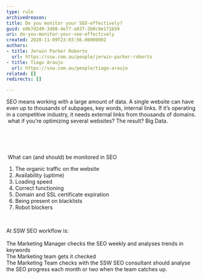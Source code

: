 ```yaml
---
type: rule
archivedreason: 
title: Do you monitor your SEO-effectively?
guid: e0b7d249-3d88-4e77-a037-2b0c9e171b59
uri: do-you-monitor-your-seo-effectively
created: 2020-11-09T23:03:56.0000000Z
authors:
- title: Jerwin Parker Roberto
  url: https://ssw.com.au/people/jerwin-parker-roberto
- title: Tiago Araujo
  url: https://ssw.com.au/people/tiago-araujo
related: []
redirects: []

---
```



​SEO means working with a large amount of data. A single website can have even up to thousands of subpages, key words, internal links. If it’s operating in a competitive industry, it needs external links from thousands of domains. &#160;what if you’re optimizing several websites? The result?&#160;Big Data.<div><br></div>
<br><excerpt class='endintro'></excerpt><br>
<p>&#160;What can (and should) be monitored in SEO<br></p><ol><li>The organic traffic on the website</li><li>Availability (uptime)&#160;<br></li><li>Loading speed&#160;</li><li>Correct functioning&#160;</li><li>Domain and SSL certificate expiration&#160;</li><li>Being present on blacklists&#160;</li><li>Robot blockers&#160;<br></li></ol><div><font color="#333333"><br></font></div><p>At SSW SEO workflow is&#58;<br>&#160;<br>The Marketing Manager checks the SEO weekly and analyses trends in keywords<br>The Marketing team gets it checked<br>The Marketing Team checks with the SSW SEO consultant should analyse the SEO progress each month or two when the team catches up.&#160;<br></p><p></p><p><br></p>


